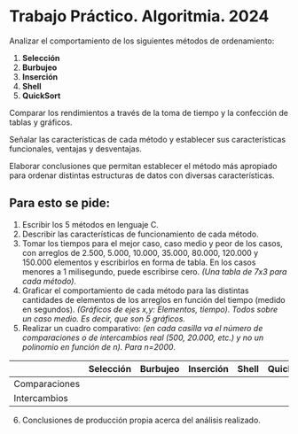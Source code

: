 # Trabajo Práctico. Algoritmia. 2024

Analizar el comportamiento de los siguientes métodos de ordenamiento:

1. **Selección**
2. **Burbujeo**
3. **Inserción**
4. **Shell**
5. **QuickSort**

Comparar los rendimientos a través de la toma de tiempo y la confección de tablas y gráficos.

Señalar las características de cada método y establecer sus características funcionales, ventajas y desventajas.

Elaborar conclusiones que permitan establecer el método más apropiado para ordenar distintas estructuras de datos con diversas características.

## Para esto se pide:

1. Escribir los 5 métodos en lenguaje C.
2. Describir las características de funcionamiento de cada método.
3. Tomar los tiempos para el mejor caso, caso medio y peor de los casos, con arreglos de 2.500, 5.000, 10.000, 35.000, 80.000, 120.000 y 150.000 elementos y escribirlos en forma de tabla. En los casos menores a 1 milisegundo, puede escribirse cero. _(Una tabla de 7x3 para cada método)_.
4. Graficar el comportamiento de cada método para las distintas cantidades de elementos de los arreglos en función del tiempo (medido en segundos). _(Gráficos de ejes x,y: Elementos, tiempo). Todos sobre un caso medio. Es decir, que son 5 gráficos._
5. Realizar un cuadro comparativo: _(en cada casilla va el número de comparaciones o de intercambios real (500, 20.000, etc.) y no un polinomio en función de n). Para n=2000_.

|               | **Selección** | **Burbujeo** | **Inserción** | **Shell** | **QuickSort** |
| ------------- | ------------- | ------------ | ------------- | --------- | ------------- |
| Comparaciones |               |              |               |           |               |
| Intercambios  |               |              |               |           |               |

6. Conclusiones de producción propia acerca del análisis realizado.

